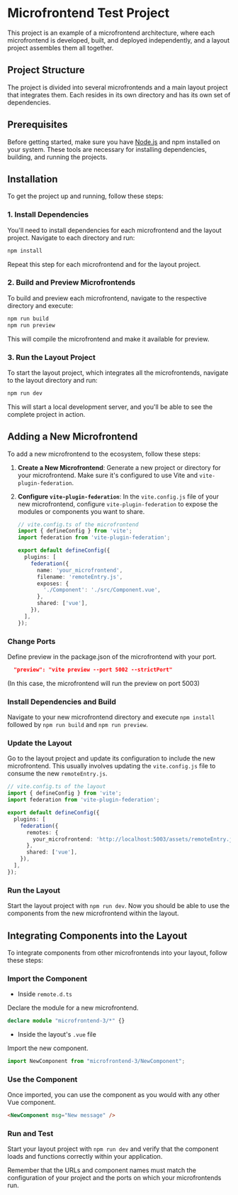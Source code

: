 # Microfrontend Test Project

This project is an example of a microfrontend architecture, where each microfrontend is developed, built, and deployed independently, and a layout project assembles them all together.

## Project Structure

The project is divided into several microfrontends and a main layout project that integrates them. Each resides in its own directory and has its own set of dependencies.

## Prerequisites

Before getting started, make sure you have [Node.js](https://nodejs.org/) and npm installed on your system. These tools are necessary for installing dependencies, building, and running the projects.

## Installation

To get the project up and running, follow these steps:

### 1. Install Dependencies

You'll need to install dependencies for each microfrontend and the layout project. Navigate to each directory and run:

```bash
npm install
```

Repeat this step for each microfrontend and for the layout project.

### 2. Build and Preview Microfrontends

To build and preview each microfrontend, navigate to the respective directory and execute:

```bash
npm run build
npm run preview
```

This will compile the microfrontend and make it available for preview.

### 3. Run the Layout Project

To start the layout project, which integrates all the microfrontends, navigate to the layout directory and run:

```bash
npm run dev
```

This will start a local development server, and you'll be able to see the complete project in action.

## Adding a New Microfrontend

To add a new microfrontend to the ecosystem, follow these steps:

1. **Create a New Microfrontend**: Generate a new project or directory for your microfrontend. Make sure it's configured to use Vite and `vite-plugin-federation`.

2. **Configure `vite-plugin-federation`**: In the `vite.config.js` file of your new microfrontend, configure `vite-plugin-federation` to expose the modules or components you want to share.

   ```typescript
   // vite.config.ts of the microfrontend
   import { defineConfig } from 'vite';
   import federation from 'vite-plugin-federation';

   export default defineConfig({
     plugins: [
       federation({
         name: 'your_microfrontend',
         filename: 'remoteEntry.js',
         exposes: {
           './Component': './src/Component.vue',
         },
         shared: ['vue'],
       }),
     ],
   });
   ```

### Change Ports

Define preview in the package.json of the microfrontend with your port.

```json
  "preview": "vite preview --port 5002 --strictPort"
```

(In this case, the microfrontend will run the preview on port 5003)

### Install Dependencies and Build

Navigate to your new microfrontend directory and execute `npm install` followed by `npm run build` and `npm run preview`.

### Update the Layout

Go to the layout project and update its configuration to include the new microfrontend. This usually involves updating the `vite.config.js` file to consume the new `remoteEntry.js`.

```typescript
// vite.config.ts of the layout
import { defineConfig } from 'vite';
import federation from 'vite-plugin-federation';

export default defineConfig({
  plugins: [
    federation({
      remotes: {
        your_microfrontend: 'http://localhost:5003/assets/remoteEntry.js',
      },
      shared: ['vue'],
    }),
  ],
});
```

### Run the Layout

Start the layout project with `npm run dev`. Now you should be able to use the components from the new microfrontend within the layout.

## Integrating Components into the Layout

To integrate components from other microfrontends into your layout, follow these steps:

### Import the Component

- Inside `remote.d.ts`

Declare the module for a new microfrontend.

```typescript
declare module "microfrontend-3/*" {}
```

- Inside the layout's `.vue` file

Import the new component.

```javascript
import NewComponent from "microfrontend-3/NewComponent";
```

### Use the Component

Once imported, you can use the component as you would with any other Vue component.

```html
<NewComponent msg="New message" />
```

### Run and Test

Start your layout project with `npm run dev` and verify that the component loads and functions correctly within your application.

Remember that the URLs and component names must match the configuration of your project and the ports on which your microfrontends run.